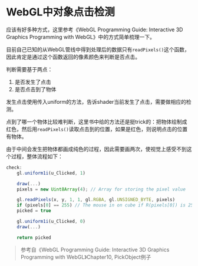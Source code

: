 # WebGL中对象点击检测

应该有好多种方式，这里参考《WebGL Programming Guide: Interactive 3D Graphics Programming with WebGL》中的方式简单梳理一下。

目前自己已知的从WebGL管线中得到处理后的数据只有`readPixels()`这个函数，因此肯定是通过这个函数返回的像素颜色来判断是否点击。

判断需要基于两点：

1. 是否发生了点击
2. 是否点击到了物体

发生点击使用传入uniform的方法，告诉shader当前发生了点击，需要做相应的检测。

点到了哪一个物体比较难判断，这里书中给的方法还是挺trick的：把物体绘制成红色，然后用`readPixels()`读取点击到的位置，如果是红色，则说明点击的位置有物体。

由于中间会发生把物体都画成纯色的过程，因此需要画两次，使视觉上感受不到这个过程，整体流程如下：

```js
check:
    gl.uniform1i(u_Clicked, 1)

    draw(...)
    pixels = new Uint8Array(4); // Array for storing the pixel value

    gl.readPixels(x, y, 1, 1, gl.RGBA, gl.UNSIGNED_BYTE, pixels)
    if (pixels[0] == 255) // The mouse in on cube if R(pixels[0]) is 255
    picked = true

    gl.uniform1i(u_Clicked, 0)
    draw(...)

    return picked
```

> 参考自《WebGL Programming Guide: Interactive 3D Graphics Programming with WebGL》Chapter10, PickObject例子